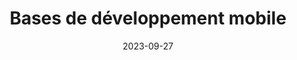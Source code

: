 ---
layout: layout/mon.njk

title: "Bases de développement mobile"
authors:
  - William Lalanne

date: 2023-09-27

tags: 
  - "temps 3"

résumé: "Dans ce MON je souhaite apprendre les bases du développement mobile"
---
